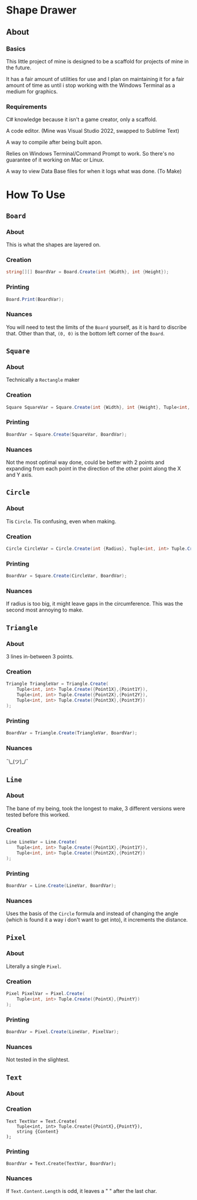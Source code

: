 
# Shape Drawer

## About

### Basics

This little project of mine is designed to be a scaffold for projects of mine in the future.

It has a fair amount of utilities for use and I plan on maintaining it for a fair amount of time as until i stop working with the Windows Terminal as a medium for graphics.

### Requirements

C# knowledge because it isn't a game creator, only a scaffold.

A code editor. (Mine was Visual Studio 2022, swapped to Sublime Text)

A way to compile after being built apon.

Relies on Windows Terminal/Command Prompt to work. So there's no guarantee of it working on Mac or Linux.

A way to view Data Base files for when it logs what was done. (To Make)

# How To Use

## `Board`

### About

This is what the shapes are layered on.

### Creation

```csharp
string[][] BoardVar = Board.Create(int {Width}, int {Height});
```

### Printing

```csharp
Board.Print(BoardVar);
```

### Nuances

You will need to test the limits of the `Board` yourself, as it is hard to discribe that. Other than that, `(0, 0)` is the bottom left corner of the `Board`.


## `Square`

### About

Technically a `Rectangle` maker

### Creation

```csharp
Square SquareVar = Square.Create(int {Width}, int {Height}, Tuple<int, int> Tuple.Create({x},{y}));
```

### Printing

```csharp
BoardVar = Square.Create(SquareVar, BoardVar);
```

### Nuances

Not the most optimal way done, could be better with 2 points and expanding from each point in the direction of the other point along the X and Y axis.

## `Circle`

### About

Tis `Circle`. Tis confusing, even when making.

### Creation

```csharp
Circle CircleVar = Circle.Create(int {Radius}, Tuple<int, int> Tuple.Create({x},{y}));
```

### Printing

```csharp
BoardVar = Square.Create(CircleVar, BoardVar);
```

### Nuances

If radius is too big, it might leave gaps in the circumference. This was the second most annoying to make.

## `Triangle`

### About

3 lines in-between 3 points.

### Creation

```csharp
Triangle TriangleVar = Triangle.Create(
    Tuple<int, int> Tuple.Create({Point1X},{Point1Y}),
    Tuple<int, int> Tuple.Create({Point2X},{Point2Y}),
    Tuple<int, int> Tuple.Create({Point3X},{Point3Y})
);
```

### Printing

```csharp
BoardVar = Triangle.Create(TriangleVar, BoardVar);
```

### Nuances

¯\\_(ツ)\_/¯

## `Line`

### About

The bane of my being, took the longest to make, 3 different versions were tested before this worked.

### Creation

```csharp
Line LineVar = Line.Create(
    Tuple<int, int> Tuple.Create({Point1X},{Point1Y}),
    Tuple<int, int> Tuple.Create({Point2X},{Point2Y})
);
```

### Printing

```csharp
BoardVar = Line.Create(LineVar, BoardVar);
```

### Nuances

Uses the basis of the `Circle` formula and instead of changing the angle (which is found it a way i don't want to get into), it increments the distance.

## `Pixel`

### About

Literally a single `Pixel`.

### Creation

```csharp
Pixel PixelVar = Pixel.Create(
    Tuple<int, int> Tuple.Create({PointX},{PointY})
);
```

### Printing

```csharp
BoardVar = Pixel.Create(LineVar, PixelVar);
```

### Nuances

Not tested in the slightest.

## `Text`

### About



### Creation

```
Text TextVar = Text.Create(
    Tuple<int, int> Tuple.Create({PointX},{PointY}),
    string {Content}
);
```

### Printing

```
BoardVar = Text.Create(TextVar, BoardVar);
```

### Nuances

If `Text.Content.Length` is odd, it leaves a " " after the last char.